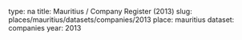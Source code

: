 type: na
title: Mauritius / Company Register (2013)
slug: places/mauritius/datasets/companies/2013
place: mauritius
dataset: companies
year: 2013
